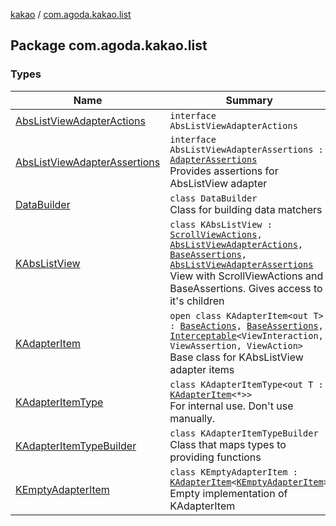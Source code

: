 [kakao](../index.md) / [com.agoda.kakao.list](./index.md)

## Package com.agoda.kakao.list

### Types

| Name | Summary |
|---|---|
| [AbsListViewAdapterActions](-abs-list-view-adapter-actions/index.md) | `interface AbsListViewAdapterActions` |
| [AbsListViewAdapterAssertions](-abs-list-view-adapter-assertions/index.md) | `interface AbsListViewAdapterAssertions : `[`AdapterAssertions`](../com.agoda.kakao.common.assertions/-adapter-assertions/index.md)<br>Provides assertions for AbsListView adapter |
| [DataBuilder](-data-builder/index.md) | `class DataBuilder`<br>Class for building data matchers |
| [KAbsListView](-k-abs-list-view/index.md) | `class KAbsListView : `[`ScrollViewActions`](../com.agoda.kakao.scroll/-scroll-view-actions/index.md)`, `[`AbsListViewAdapterActions`](-abs-list-view-adapter-actions/index.md)`, `[`BaseAssertions`](../com.agoda.kakao.common.assertions/-base-assertions/index.md)`, `[`AbsListViewAdapterAssertions`](-abs-list-view-adapter-assertions/index.md)<br>View with ScrollViewActions and BaseAssertions. Gives access to it's children |
| [KAdapterItem](-k-adapter-item/index.md) | `open class KAdapterItem<out T> : `[`BaseActions`](../com.agoda.kakao.common.actions/-base-actions/index.md)`, `[`BaseAssertions`](../com.agoda.kakao.common.assertions/-base-assertions/index.md)`, `[`Interceptable`](../com.agoda.kakao.intercept/-interceptable/index.md)`<ViewInteraction, ViewAssertion, ViewAction>`<br>Base class for KAbsListView adapter items |
| [KAdapterItemType](-k-adapter-item-type/index.md) | `class KAdapterItemType<out T : `[`KAdapterItem`](-k-adapter-item/index.md)`<*>>`<br>For internal use. Don't use manually. |
| [KAdapterItemTypeBuilder](-k-adapter-item-type-builder/index.md) | `class KAdapterItemTypeBuilder`<br>Class that maps types to providing functions |
| [KEmptyAdapterItem](-k-empty-adapter-item/index.md) | `class KEmptyAdapterItem : `[`KAdapterItem`](-k-adapter-item/index.md)`<`[`KEmptyAdapterItem`](-k-empty-adapter-item/index.md)`>`<br>Empty implementation of KAdapterItem |
